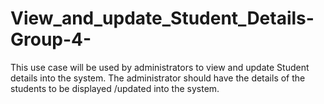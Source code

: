 # View_and_update_Student_Details-Group-4-
This use case will be used by administrators to view and update Student details into the system. The administrator should have the details of the students  to be displayed /updated into the system.
